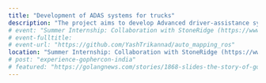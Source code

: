 ```yaml
---
title: "Development of ADAS systems for trucks"
description: "The project aims to develop Advanced driver-assistance systems for trucks using the MirrorEye by StoneRidge. The project is on-going and details are not open to public yet."
# event: "Summer Internship: Collaboration with StoneRidge (https://www.stoneridge.com/)"
# event-fulltitle:
# event-url: "https://github.com/YashTrikannad/auto_mapping_ros"
location: "Summer Internship: Collaboration with StoneRidge (https://www.stoneridge.com/)"
# post: "experience-gophercon-india"
# featured: "https://golangnews.com/stories/1868-slides-the-story-of-gopath-by-nikhita-raghunath"
---
```

